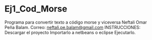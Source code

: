 # Ej1_Cod_Morse
Programa para convertir texto a código morse y viceversa
Neftali Omar Peña Balam.
Correo: neftali.pe.balam@gmail.com
INSTRUCCIONES: Descargar el proyecto Importarlo a netbeans o eclipse Ejecutarlo.
